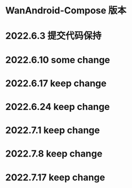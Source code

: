 # WanAndroid-Compose 版本

# 2022.6.3 提交代码保持

# 2022.6.10 some change

# 2022.6.17 keep change

# 2022.6.24 keep change

# 2022.7.1 keep change

# 2022.7.8 keep change

# 2022.7.17 keep change
